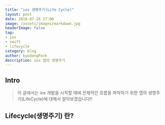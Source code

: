 ```yaml
---
title: "ios 생명주기(Life Cycle)"
layout: post
date: 2019-07-26 17:00
image: /assets/images/markdown.jpg
headerImage: false
tag:
- ios
- swift
- lifecycle
category: blog
author: kyudongPark
description: ios 앱의 생명주기 
---
```


## Intro

> 이 글에서는 ios 개발을 시작할 때에 전체적인 흐름을 파악하기 위한 앱의 생명주기(LifeCycle)에 대해서 알아보겠습니다!!

## Lifecycle(생명주기) 란?

